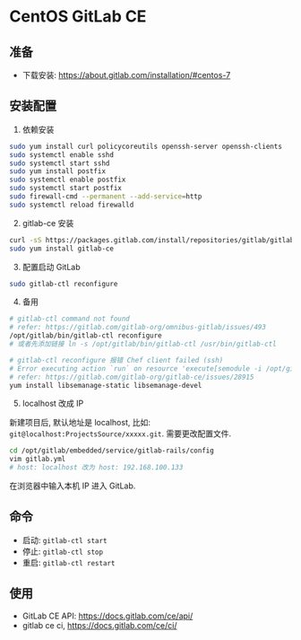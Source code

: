 # CentOS GitLab CE

## 准备

- 下载安装: <https://about.gitlab.com/installation/#centos-7>

## 安装配置

1. 依赖安装

```bash
sudo yum install curl policycoreutils openssh-server openssh-clients
sudo systemctl enable sshd
sudo systemctl start sshd
sudo yum install postfix
sudo systemctl enable postfix
sudo systemctl start postfix
sudo firewall-cmd --permanent --add-service=http
sudo systemctl reload firewalld
```

2. gitlab-ce 安装

```bash
curl -sS https://packages.gitlab.com/install/repositories/gitlab/gitlab-ce/script.rpm.sh | sudo bash
sudo yum install gitlab-ce
```

3. 配置启动 GitLab

```bash
sudo gitlab-ctl reconfigure
```

4. 备用

```bash
# gitlab-ctl command not found
# refer: https://gitlab.com/gitlab-org/omnibus-gitlab/issues/493
/opt/gitlab/bin/gitlab-ctl reconfigure
# 或者先添加链接 ln -s /opt/gitlab/bin/gitlab-ctl /usr/bin/gitlab-ctl

# gitlab-ctl reconfigure 报错 Chef client failed (ssh)
# Error executing action `run` on resource 'execute[semodule -i /opt/gitlab/embedded/selinux/...ssh-keygen.pp'
# refer: https://gitlab.com/gitlab-org/gitlab-ce/issues/28915
yum install libsemanage-static libsemanage-devel
```

5. localhost 改成 IP

新建项目后, 默认地址是 localhost, 比如: `git@localhost:ProjectsSource/xxxxx.git`. 需要更改配置文件.

```bash
cd /opt/gitlab/embedded/service/gitlab-rails/config  
vim gitlab.yml
# host: localhost 改为 host: 192.168.100.133
```

在浏览器中输入本机 IP 进入 GitLab.

## 命令

- 启动: `gitlab-ctl start`
- 停止: `gitlab-ctl stop`
- 重启: `gitlab-ctl restart`

## 使用

- GitLab CE API: <https://docs.gitlab.com/ce/api/>
- gitlab ce ci, <https://docs.gitlab.com/ce/ci/>